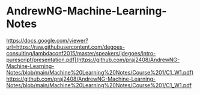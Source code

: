 # AndrewNG-Machine-Learning-Notes


https://docs.google.com/viewer?url=https://raw.githubusercontent.com/degoes-consulting/lambdaconf2015/master/speakers/jdegoes/intro-purescript/presentation.pdf](https://github.com/praj2408/AndrewNG-Machine-Learning-Notes/blob/main/Machine%20Learning%20Notes/Course%201/C1_W1.pdf)https://github.com/praj2408/AndrewNG-Machine-Learning-Notes/blob/main/Machine%20Learning%20Notes/Course%201/C1_W1.pdf
